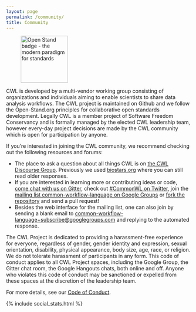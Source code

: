 ```yaml
---
layout: page
permalink: /community/
title: Community 
---
```



<figure class="float-right"><a href="https://open-stand.org/about-us/principles" class="open-stand"><picture><source srcset="https://github.com/common-workflow-language/cwl-website/raw/main/openstand-128x128-blue.webp" type="image/webp"><img src="./Common Workflow Language_files/openstand-128x128-blue.png" alt="Open Stand badge - the modern paradigm for standards" width="128" height="128"></picture></a></figure>

CWL is developed by a multi-vendor working group consisting of organizations and individuals aiming to enable scientists to share data analysis workflows. The CWL project is maintained on Github and we follow the Open-Stand.org principles for collaborative open standards development. Legally CWL is a member project of Software Freedom Conservancy and is formally managed by the elected CWL leadership team, however every-day project decisions are made by the CWL community which is open for participation by anyone.

If you’re interested in joining the CWL community, we recommend checking out the following resources and forums:

* The place to ask a question about all things CWL is on [the CWL Discourse Group](https://cwl.discourse.group/). Previously we used [biostars.org](https://www.biostars.org/t/cwl/) where you can still read older responses.
* If you are interested in learning more or contributing ideas or code, [come chat with us on Gitter](https://gitter.im/common-workflow-language/common-workflow-language), check out [#CommonWL on Twitter](https://twitter.com/search?q=%23CommonWL), join the [mailing list common-workflow-language on Google Groups](https://groups.google.com/forum/#!forum/common-workflow-language) or [fork the repository](https://github.com/common-workflow-language/common-workflow-language) and send a pull request!
* Besides the web interface for the mailing list, one can also join by sending a blank email to [common-workflow-language+subscribe@googlegroups.com](common-workflow-language+subscribe@googlegroups.com) and replying to the automated response.

The CWL Project is dedicated to providing a harassment-free experience for everyone, regardless of gender, gender identity and expression, sexual orientation, disability, physical appearance, body size, age, race, or religion. We do not tolerate harassment of participants in any form. This code of conduct applies to all CWL Project spaces, including the Google Group, the Gitter chat room, the Google Hangouts chats, both online and off. Anyone who violates this code of conduct may be sanctioned or expelled from these spaces at the discretion of the leadership team.

For more details, see our [Code of Conduct](https://github.com/common-workflow-language/common-workflow-language/blob/main/CODE_OF_CONDUCT.md).

{% include social_stats.html %}
